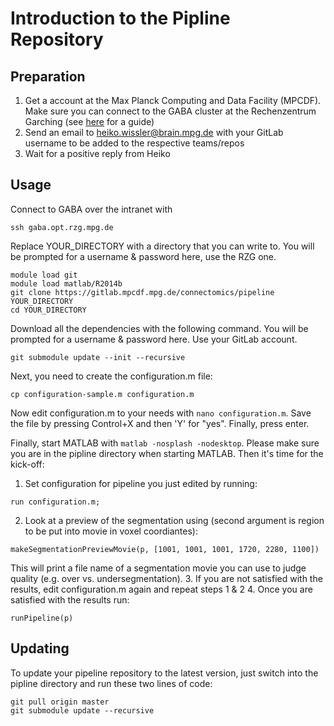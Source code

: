 Introduction to the Pipline Repository
======================================

Preparation
-----------
1. Get a account at the Max Planck Computing and Data Facility (MPCDF). Make sure you can connect to the GABA cluster at the Rechenzentrum Garching (see [here](https://wiki.hest.brain.mpg.de/doku.php?id=knowledge:organization:it:connecting_to_garching) for a guide)
2. Send an email to heiko.wissler@brain.mpg.de with your GitLab username to be added to the respective teams/repos
3. Wait for a positive reply from Heiko

Usage
-----

Connect to GABA over the intranet with
```
ssh gaba.opt.rzg.mpg.de
```

Replace YOUR_DIRECTORY with a directory that you can write to.
You will be prompted for a username & password here, use the RZG one.
```
module load git
module load matlab/R2014b
git clone https://gitlab.mpcdf.mpg.de/connectomics/pipeline YOUR_DIRECTORY
cd YOUR_DIRECTORY
```

Download all the dependencies with the following command. You will be prompted for a username & password here. Use your GitLab account.
```
git submodule update --init --recursive
```

Next, you need to create the configuration.m file:
```
cp configuration-sample.m configuration.m
```

Now edit configuration.m to your needs with `nano configuration.m`. Save the file
by pressing Control+X and then 'Y' for "yes". Finally, press enter.

Finally, start MATLAB with `matlab -nosplash -nodesktop`. Please make sure you are in the pipline directory when starting MATLAB. Then it's time for the kick-off:

1. Set configuration for pipeline you just edited by running:
```
run configuration.m;
```
2. Look at a preview of the segmentation using (second argument is region to be put into movie in voxel coordiantes): 
```
makeSegmentationPreviewMovie(p, [1001, 1001, 1001, 1720, 2280, 1100])
```
This will print a file name of a segmentation movie you can use to judge quality (e.g. over vs. undersegmentation).
3. If you are not satisfied with the results, edit configuration.m again and repeat steps 1 & 2
4. Once you are satisfied with the results run:
```
runPipeline(p)
```

Updating
--------

To update your pipeline repository to the latest version, just switch into the pipline directory and run these two lines of code:
```
git pull origin master
git submodule update --recursive
```
